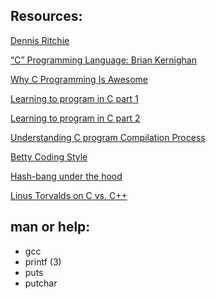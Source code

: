 ## Resources:

[Dennis Ritchie](https://en.wikipedia.org/wiki/Dennis_Ritchie)

[“C” Programming Language: Brian Kernighan](https://www.youtube.com/watch?v=de2Hsvxaf8M)

[Why C Programming Is Awesome](https://www.youtube.com/watch?v=smGalmxPVYc)

[Learning to program in C part 1](https://www.youtube.com/watch?v=rk2fK2IIiiQ)

[Learning to program in C part 2](https://www.youtube.com/watch?v=FwpP_MsZWnU)

[Understanding C program Compilation Process](https://www.youtube.com/watch?v=VDslRumKvRA)

[Betty Coding Style](https://github.com/alx-tools/Betty/wiki)

[Hash-bang under the hood](https://twitter.com/unix_byte/status/1024147947393495040)

[Linus Torvalds on C vs. C++](https://harmful.cat-v.org/software/c++/linus)

## man or help:

* gcc
* printf (3)
* puts
* putchar
